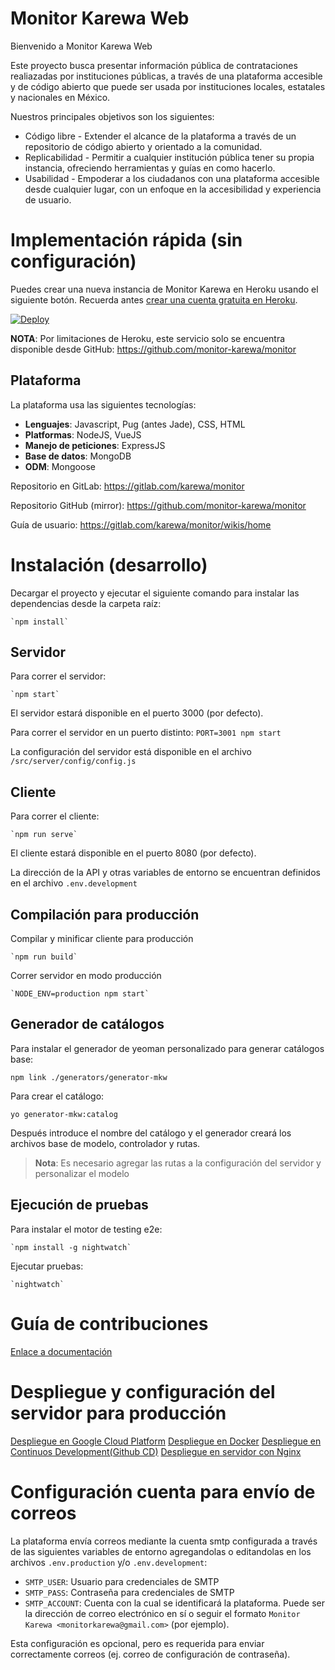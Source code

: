 # Monitor Karewa Web

Bienvenido a Monitor Karewa Web

Este proyecto busca presentar información pública de contrataciones realiazadas por instituciones públicas, a través de
una plataforma accesible y de código abierto que puede ser usada por instituciones locales, estatales y nacionales en
México.

Nuestros principales objetivos son los siguientes:
- Código libre - Extender el alcance de la plataforma a través de un repositorio de código abierto y orientado a la comunidad.
- Replicabilidad - Permitir a cualquier institución pública tener su propia instancia, ofreciendo herramientas y guías en como hacerlo.
- Usabilidad - Empoderar a los ciudadanos con una plataforma accesible desde cualquier lugar, con un enfoque en la accesibilidad y experiencia de usuario.

# Implementación rápida (sin configuración)

Puedes crear una nueva instancia de Monitor Karewa en Heroku usando el siguiente botón. Recuerda antes [crear una cuenta gratuita en Heroku](https://signup.heroku.com/).

[![Deploy](https://www.herokucdn.com/deploy/button.svg)](https://heroku.com/deploy?template=https://github.com/monitor-karewa/monitor)

**NOTA**: Por limitaciones de Heroku, este servicio solo se encuentra disponible desde GitHub: https://github.com/monitor-karewa/monitor

## Plataforma

La plataforma usa las siguientes tecnologías:

- **Lenguajes**: Javascript, Pug (antes Jade), CSS, HTML
- **Platformas**: NodeJS, VueJS
- **Manejo de peticiones**: ExpressJS
- **Base de datos**: MongoDB
- **ODM**: Mongoose


Repositorio en GitLab: https://gitlab.com/karewa/monitor

Repositorio GitHub (mirror): https://github.com/monitor-karewa/monitor

Guía de usuario: https://gitlab.com/karewa/monitor/wikis/home


# Instalación (desarrollo)

Decargar el proyecto y ejecutar el siguiente comando para instalar las dependencias desde la carpeta raíz:

    `npm install`

## Servidor

Para correr el servidor:

    `npm start`

El servidor estará disponible en el puerto 3000 (por defecto).

Para correr el servidor en un puerto distinto:
    `PORT=3001 npm start`


La configuración del servidor está disponible en el archivo `/src/server/config/config.js`

## Cliente

Para correr el cliente:

    `npm run serve`

El cliente estará disponible en el puerto 8080 (por defecto).

La dirección de la API y otras variables de entorno se encuentran definidos en el archivo `.env.development`

## Compilación para producción

Compilar y minificar cliente para producción

    `npm run build`

Correr servidor en modo producción

    `NODE_ENV=production npm start`


## Generador de catálogos

Para instalar el generador de yeoman personalizado para generar catálogos base:

    npm link ./generators/generator-mkw

Para crear el catálogo:

    yo generator-mkw:catalog

Después introduce el nombre del catálogo y el generador creará los archivos base de modelo, controlador y rutas.
> **Nota**: Es necesario agregar las rutas a la configuración del servidor y personalizar el modelo

## Ejecución de pruebas

Para instalar el motor de testing e2e:

    `npm install -g nightwatch`

Ejecutar pruebas:

    `nightwatch`


# Guía de contribuciones

[Enlace a documentación](docs/contributionGuide.md)

# Despliegue y configuración del servidor para producción

[Despliegue en Google Cloud Platform](docs/googleCloudConfig.md)
[Despliegue en Docker](docs/dockerConfig.md)
[Despliegue en Continuos Development(Github CD)](docs/continuosDevelopment.md)
[Despliegue en servidor con Nginx](docs/nginxServerConfig.md)

# Configuración cuenta para envío de correos

La plataforma envía correos mediante la cuenta smtp configurada a través de las siguientes variables de entorno agregandolas o editandolas en los archivos `.env.production` y/o `.env.development`:

- `SMTP_USER`: Usuario para credenciales de SMTP
- `SMTP_PASS`: Contraseña para credenciales de SMTP
- `SMTP_ACCOUNT`: Cuenta con la cual se identificará la plataforma. Puede ser la dirección de correo electrónico en sí o seguir el formato `Monitor Karewa <monitorkarewa@gmail.com>` (por ejemplo).

Esta configuración es opcional, pero es requerida para enviar correctamente correos (ej. correo de configuración de contraseña).
